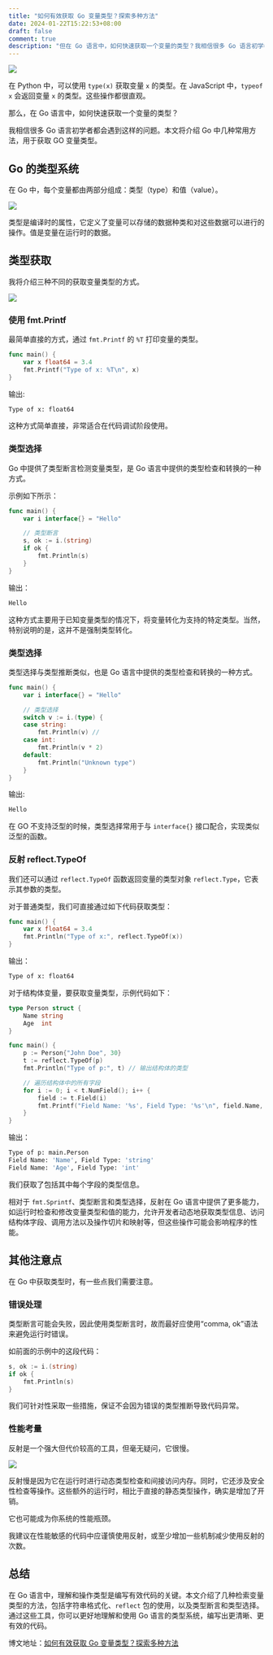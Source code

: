 ```yaml
---
title: "如何有效获取 Go 变量类型？探索多种方法"
date: 2024-01-22T15:22:53+08:00
draft: false
comment: true
description: "但在 Go 语言中，如何快速获取一个变量的类型？我相信很多 Go 语言初学者都会遇到这样的问题。本文将介绍 Go 中几种获取变量类型的方法，从基本到复杂。"
---
```


![](https://cdn.jsdelivr.net/gh/poloxue/images@2024-01/2024-01-22-get-the-type-of-object-in-golang-01.png)

在 Python 中，可以使用 `type(x)` 获取变量 `x` 的类型。在 JavaScript 中，`typeof x` 会返回变量 `x` 的类型。这些操作都很直观。

那么，在 Go 语言中，如何快速获取一个变量的类型？

我相信很多 Go 语言初学者都会遇到这样的问题。本文将介绍 Go 中几种常用方法，用于获取 GO 变量类型。

## Go 的类型系统

在 Go 中，每个变量都由两部分组成：类型（type）和值（value）。

![](https://cdn.jsdelivr.net/gh/poloxue/images@2024-01/2024-01-22-get-the-type-of-object-in-golang-02.png)

类型是编译时的属性，它定义了变量可以存储的数据种类和对这些数据可以进行的操作。值是变量在运行时的数据。

## 类型获取

我将介绍三种不同的获取变量类型的方式。


![](https://cdn.jsdelivr.net/gh/poloxue/images@2024-01/2024-01-22-get-the-type-of-object-in-golang-03.png)

### 使用 fmt.Printf
  
最简单直接的方式，通过 `fmt.Printf` 的 `%T` 打印变量的类型。

```go
func main() {
    var x float64 = 3.4
    fmt.Printf("Type of x: %T\n", x) 
}
```

输出: 

```bash
Type of x: float64
```

这种方式简单直接，非常适合在代码调试阶段使用。

### 类型选择
  
Go 中提供了类型断言检测变量类型，是 Go 语言中提供的类型检查和转换的一种方式。

示例如下所示：

```go
func main() {
    var i interface{} = "Hello"

    // 类型断言
    s, ok := i.(string)
    if ok {
        fmt.Println(s) 
    }
}
```

输出：

```bash
Hello
```

这种方式主要用于已知变量类型的情况下，将变量转化为支持的特定类型。当然，特别说明的是，这并不是强制类型转化。

### 类型选择

类型选择与类型推断类似，也是 Go 语言中提供的类型检查和转换的一种方式。

```go
func main() {
    var i interface{} = "Hello"

    // 类型选择
    switch v := i.(type) {
    case string:
        fmt.Println(v) // 
    case int:
        fmt.Println(v * 2)
    default:
        fmt.Println("Unknown type")
    }
}

```

输出:

```bash
Hello
```

在 GO 不支持泛型的时候，类型选择常用于与 `interface{}` 接口配合，实现类似泛型的函数。

### 反射 reflect.TypeOf
  
我们还可以通过 `reflect.TypeOf` 函数返回变量的类型对象 `reflect.Type`，它表示其参数的类型。

对于普通类型，我们可直接通过如下代码获取类型：

```go
func main() {
    var x float64 = 3.4
    fmt.Println("Type of x:", reflect.TypeOf(x)) 
}
```

输出：

```bash
Type of x: float64
```

对于结构体变量，要获取变量类型，示例代码如下：

```go
type Person struct {
    Name string
    Age  int
}

func main() {
    p := Person{"John Doe", 30}
    t := reflect.TypeOf(p)
    fmt.Println("Type of p:", t) // 输出结构体的类型

    // 遍历结构体中的所有字段
    for i := 0; i < t.NumField(); i++ {
        field := t.Field(i)
        fmt.Printf("Field Name: '%s', Field Type: '%s'\n", field.Name, field.Type)
    }
}
```

输出：

```bash
Type of p: main.Person
Field Name: 'Name', Field Type: 'string'
Field Name: 'Age', Field Type: 'int'
```

我们获取了包括其中每个字段的类型信息。

相对于 `fmt.Sprintf`、类型断言和类型选择，反射在 Go 语言中提供了更多能力，如运行时检查和修改变量类型和值的能力，允许开发者动态地获取类型信息、访问结构体字段、调用方法以及操作切片和映射等，但这些操作可能会影响程序的性能。

## 其他注意点

在 Go 中获取类型时，有一些点我们需要注意。

### 错误处理

类型断言可能会失败，因此使用类型断言时，故而最好应使用“comma, ok”语法来避免运行时错误。

如前面的示例中的这段代码：

```go
s, ok := i.(string)
if ok {
    fmt.Println(s) 
}
```

我们可针对性采取一些措施，保证不会因为错误的类型推断导致代码异常。

### 性能考量

反射是一个强大但代价较高的工具，但毫无疑问，它很慢。

![](https://cdn.jsdelivr.net/gh/poloxue/images@2024-01/2024-01-22-get-the-type-of-object-in-golang-04.gif)

反射慢是因为它在运行时进行动态类型检查和间接访问内存。同时，它还涉及安全性检查等操作。这些额外的运行时，相比于直接的静态类型操作，确实是增加了开销。

它也可能成为你系统的性能瓶颈。

我建议在性能敏感的代码中应谨慎使用反射，或至少增加一些机制减少使用反射的次数。

## 总结

在 Go 语言中，理解和操作类型是编写有效代码的关键。本文介绍了几种检索变量类型的方法，包括字符串格式化、`reflect` 包的使用，以及类型断言和类型选择。通过这些工具，你可以更好地理解和使用 Go 语言的类型系统，编写出更清晰、更有效的代码。

博文地址：[如何有效获取 Go 变量类型？探索多种方法](https://www.poloxue.com/posts/2024-01-22-get-the-type-of-object-in-golang/)
